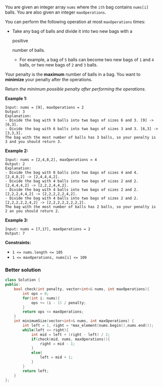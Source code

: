You are given an integer array `nums` where the `ith` bag contains `nums[i]` balls. You are also given an integer `maxOperations`.

You can perform the following operation at most `maxOperations` times:

- Take any bag of balls and divide it into two new bags with a

   

  positive 

  number of balls.

  - For example, a bag of `5` balls can become two new bags of `1` and `4` balls, or two new bags of `2` and `3` balls.

Your penalty is the **maximum** number of balls in a bag. You want to **minimize** your penalty after the operations.

Return *the minimum possible penalty after performing the operations*.

 

**Example 1:**

```
Input: nums = [9], maxOperations = 2
Output: 3
Explanation: 
- Divide the bag with 9 balls into two bags of sizes 6 and 3. [9] -> [6,3].
- Divide the bag with 6 balls into two bags of sizes 3 and 3. [6,3] -> [3,3,3].
The bag with the most number of balls has 3 balls, so your penalty is 3 and you should return 3.
```

**Example 2:**

```
Input: nums = [2,4,8,2], maxOperations = 4
Output: 2
Explanation:
- Divide the bag with 8 balls into two bags of sizes 4 and 4. [2,4,8,2] -> [2,4,4,4,2].
- Divide the bag with 4 balls into two bags of sizes 2 and 2. [2,4,4,4,2] -> [2,2,2,4,4,2].
- Divide the bag with 4 balls into two bags of sizes 2 and 2. [2,2,2,4,4,2] -> [2,2,2,2,2,4,2].
- Divide the bag with 4 balls into two bags of sizes 2 and 2. [2,2,2,2,2,4,2] -> [2,2,2,2,2,2,2,2].
The bag with the most number of balls has 2 balls, so your penalty is 2 an you should return 2.
```

**Example 3:**

```
Input: nums = [7,17], maxOperations = 2
Output: 7
```

**Constraints:**

- `1 <= nums.length <= 105`
- `1 <= maxOperations, nums[i] <= 109`



### Better solution

```c++
class Solution {
public:
    bool check(int penalty, vector<int>& nums, int maxOperations){
        int ops = 0;
        for(int i: nums){
            ops += (i - 1) / penalty;
        }
        return ops <= maxOperations;
    }
    int minimumSize(vector<int>& nums, int maxOperations) {
        int left = 1, right = *max_element(nums.begin(),nums.end()); 
        while(left <= right){
            int mid = left + (right - left) / 2;
            if(check(mid, nums, maxOperations)){
                right = mid - 1;
            }
            else{
                left = mid + 1;
            }
        }
        return left;        
    }
};
```



